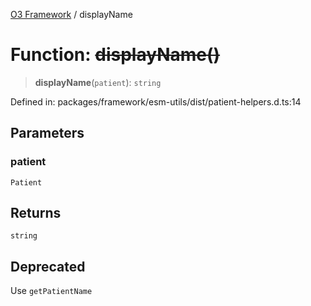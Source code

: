 [O3 Framework](../API.md) / displayName

# Function: ~~displayName()~~

> **displayName**(`patient`): `string`

Defined in: packages/framework/esm-utils/dist/patient-helpers.d.ts:14

## Parameters

### patient

`Patient`

## Returns

`string`

## Deprecated

Use `getPatientName`
